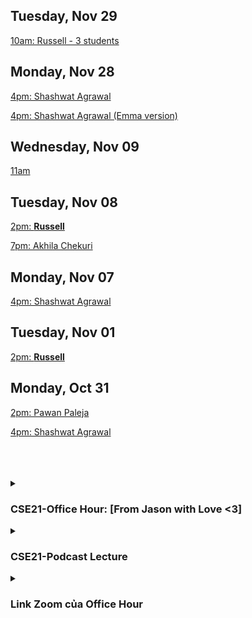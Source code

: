 <!-- OFFICE HOURS VIDEOS  -->

## Tuesday, Nov 29

[10am: Russell - 3 students](https://youtu.be/1aaSaTTwjkQ)

## Monday, Nov 28

[4pm: Shashwat Agrawal](https://youtu.be/w6Kr5VpdLN4)

[4pm: Shashwat Agrawal (Emma version)](https://youtu.be/a1woAJ9lCUU)

## Wednesday, Nov 09

[11am](https://youtu.be/kxoq9oGNVKc)

## Tuesday, Nov 08

[2pm: **Russell**](https://youtube.com/playlist?list=PL4AmtboypRLarNIbYoOgG88yp9L9uwO-P)

[7pm: Akhila Chekuri](https://youtu.be/UMrIpkItZWk)

## Monday, Nov 07

[4pm: Shashwat Agrawal](https://youtube.com/playlist?list=PL4AmtboypRLbyGw2jR8LicssOkZHiBzrM)

## Tuesday, Nov 01

[2pm: **Russell**](https://youtu.be/GEbbeShGnnU)

## Monday, Oct 31

[2pm: Pawan Paleja](https://youtube.com/playlist?list=PL4AmtboypRLbAxMttHXp-gBUuokbxDaP0)

[4pm: Shashwat Agrawal](https://youtu.be/XVlODgX5zGU)

<br>
<br>
<br>
<!-- OFFICE HOURS ZOOM  -->
<details>
<summary><h3>CSE21-Office Hour: [From Jason with Love <3]</h3></summary>

[**Russell (Tue 2-4PM)**](https://ucsd.zoom.us/j/91503384754)

[**Shashwat Agrawal (Mon 4-5PM)**](https://ucsd.zoom.us/j/8929511298)

[**Shibani Likhite (Wed 9-11Am)**](https://ucsd.zoom.us/j/95362523855)

[**Akhila Chekuri (Tue/Thu 7-8pm)**](https://ucsd.zoom.us/j/95714873414)

[**Zhichao Liu (Fri 5-7PM)**](https://ucsd.zoom.us/j/8753747530)

</details>

<details>
  
<!-- PODCAST  -->
<summary><h3>CSE21-Podcast Lecture</h3></summary>

[**Lecture-CSE21**](https://podcast.ucsd.edu/watch/fa22/cse21_a00)

</details>
  
<!-- PERSONAL ZOOM LINKS  -->
<details>
<summary><h3>Link Zoom của Office Hour</h3></summary>

[Phú Anh](https://ucsd.zoom.us/j/95718967381)

[Thịnh(TBD)]()

[Nhật](https://ucsd.zoom.us/j/6416935627)

[Jason](https://ucsd.zoom.us/j/3844708848)

</details>


